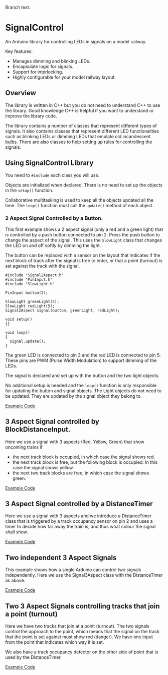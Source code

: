 Branch text.

# SignalControl
An Arduino library for controlling LEDs in signals on a model railway.

Key features:
* Manages dimming and blinking LEDs.
* Encapsulate logic for signals.
* Support for interlocking.
* Highly configurable for your model railway layout.

## Overview 

The library is written in C++ but you do not need to understand C++ to use the library.
Good knowledge C++ is helpful if you want to understand or improve the library code.

The library contains a number of classes that represent different types
of signals. 
It also contains classes that represent different LED functionalities such
as blinking LEDs or dimming LEDs that emulate old incandescent bulbs.
There are also classes to help setting up rules for controlling the signals.

## Using SignalControl Library

You need to ```#include``` each class you will use.

Objects are initialized when declared. 
There is no need to set up the objects in the ```setup()``` function.

Collaborative multitasking is used to keep all the objects updated all
the time.
The ```loop()``` function must call the ```update()``` method of each object.

### 2 Aspect Signal Controlled by a Button.

This first example shows a 2 aspect signal (only a red and a green light)
that is controlled by a push button connected to pin 2. 
Press the push button to change the aspect of the signal.
This uses the ```SlowLight``` class that changes the LED on and off 
softly by dimming the light.

The button can be replaced with a sensor on the layout that indicates
if the next block of track after the signal is free to enter, or
that a point (turnout) is set against the track with the signal. 

```
#include "Signal2Aspect.h"
#include "PinInput.h"
#include "SlowLight.h"

PinInput button(2);

SlowLight greenLight(3);
SlowLight redLight(5);
Signal2Aspect signal(button, greenLight, redLight);

void setup()
{}

void loop()
{
  signal.update();
}
```
The green LED is connected to pin 3 and the red LED is connected to pin 5.
These pins are PWM (Pulse Width Modulation) to support dimming of the LEDs.

The signal is declared and set up with the button and the two light objects.

No additional setup is needed and the ```loop()``` function is only
responsible for updating the button and signal objects. 
The Light objects do not need to be updated. 
They are updated by the signal object they belong to.

[Example Code](examples/Signal2AspectWithButton/Signal2AspectWithButton.ino)

## 3 Aspect Signal controlled by BlockDistanceInput.

Here we use a signal with 3 aspects (Red, Yellow, Green) that show oncoming
trains if
 * the next track block is occupied, in which case the signal shows red.
 * the next track block is free, but the following block is occupied.
   In this case the signal shows yellow.
 * the next two track blocks are free, in which case the signal shows green.
 
[Example Code](examples/Signal3AspectWithBlockDistanceInput/Signal3AspectWithBlockDistanceInput.ino)

## 3 Aspect Signal controlled by a DistanceTimer

Here we use a signal with 3 aspects and we introduce
a DistanceTimer class that is triggered by a track occupancy sensor on pin 2
and uses a timer to decide how far away the train is, and thus what 
colour the signal shall show.
 
[Example Code](examples/Signal3AspectWithDistanceTimer/Signal3AspectWithDistanceTimer.ino)

## Two independent 3 Aspect Signals

This example shows how a single Arduino can control two signals independently.
Here we use the Signal3Aspect class with the DistanceTimer as above.

[Example Code](examples/TwoIndependentSignal3Aspect/TwoIndependentSignal3Aspect.ino)

## Two 3 Aspect Signals controlling tracks that join a point (turnout)

Here we have two tracks that join at a point (turnout). 
The two signals control the approach to the point, which means that the
signal on the track that the point is set against must show red (danger).
We have one input from the point that indicates which way it is set.

We also have a track occupancy detector on the other side of point that
is used by the DistanceTimer.

[Example Code](examples/TwoSignal3AspectJoiningPoint/TwoSignal3AspectJoiningPoint.ino)
